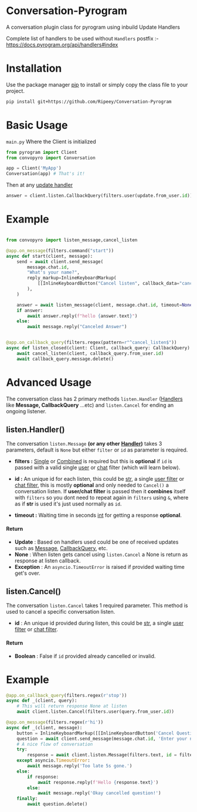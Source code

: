 # Conversation-Pyrogram
A conversation plugin class for pyrogram using inbuild Update Handlers

Complete list of handlers to be used without `Handlers` postfix :-
	https://docs.pyrogram.org/api/handlers#index

# Installation

Use the package manager [pip](https://pip.pypa.io/en/stable/) to install or simply copy the class file to your project.

```bash
pip install git+https://github.com/Ripeey/Conversation-Pyrogram
```

# Basic Usage
`main.py` Where the Client is initialized
```Python
from pyrogram import Client
from convopyro import Conversation

app = Client('MyApp')
Conversation(app) # That's it!
```
Then at any [update handler](https://docs.pyrogram.org/start/updates#using-decorators)
```Python
answer = client.listen.CallbackQuery(filters.user(update.from_user.id))
```

# Example
```Python

from convopyro import listen_message,cancel_listen

@app.on_message(filters.command("start"))
async def start(client, message):
    send = await client.send_message(
        message.chat.id,
        "What's your name?",
        reply_markup=InlineKeyboardMarkup(
            [[InlineKeyboardButton("Cancel listen", callback_data="cancel_listen")]]
        ),
    )

    answer = await listen_message(client, message.chat.id, timeout=None)
    if answer:
        await answer.reply(f"hello {answer.text}")
    else:
        await message.reply("Canceled Answer")


@app.on_callback_query(filters.regex(pattern=r"^cancel_listen$"))
async def listen_closed(client: Client, callback_query: CallbackQuery):
    await cancel_listen(client, callback_query.from_user.id)
    await callback_query.message.delete()

```

# Advanced Usage
The conversation class has 2 primary methods `listen.Handler` ([Handlers](https://docs.pyrogram.org/api/handlers#index) like **Message, CallbackQuery** ...etc) and `listen.Cancel` for ending an ongoing listener.

## listen.Handler()
The conversation `listen.Message` **(or any other [Handler](https://docs.pyrogram.org/api/handlers#index))** takes 3 parameters, default is `None` but either `filter` or `id` as parameter is required.

- **filters :** [Single](https://docs.pyrogram.org/topics/use-filters#single-filters) or [Combined](https://docs.pyrogram.org/topics/use-filters#combining-filters) is required but this is **optional** if `id` is passed with a valid single [user](https://docs.pyrogram.org/api/filters#pyrogram.filters.user) or [chat](https://docs.pyrogram.org/api/filters#pyrogram.filters.chat) filter (which will learn below).
- **id :** An unique id for each listen, this could be [str](https://docs.python.org/3/library/stdtypes.html#text-sequence-type-str), a single [user filter](https://docs.pyrogram.org/api/filters#pyrogram.filters.user) or [chat filter](https://docs.pyrogram.org/api/filters#pyrogram.filters.chat), this is mostly **optional** and only needed to `Cancel()` a conversation listen. 
If **user/chat filter** is passed then it **combines** itself with `filters` so you dont need to repeat again in `filters` using `&`, where as if **str** is used it's just used normally as `id`.

- **timeout :** Waiting time in seconds [int](https://docs.python.org/3/library/functions.html#int) for getting a response **optional**.

#### Return
- **Update** :  Based on handlers used could be one of received updates such as [Message](https://docs.pyrogram.org/api/types/Message), [CallbackQuery](https://docs.pyrogram.org/api/types/CallbackQuery), etc.
- **None** : When listen gets cancel using `listen.Cancel` a None is return as response at listen callback.
- **Exception** : An `asyncio.TimeoutError` is raised if provided waiting time get's over.

## listen.Cancel()
The conversation `listen.Cancel` takes 1 required parameter. This method is used to cancel a specific conversation listen.

- **id** : An unique id provided during listen, this could be [str](https://docs.python.org/3/library/stdtypes.html#text-sequence-type-str), a single [user filter](https://docs.pyrogram.org/api/filters#pyrogram.filters.user) or [chat filter](https://docs.pyrogram.org/api/filters#pyrogram.filters.chat).

#### Return
- **Boolean** :  False if `id` provided already cancelled or invalid.

# Example
```Python
@app.on_callback_query(filters.regex(r'stop'))
async def _(client, query):
	# This will return response None at listen
	await client.listen.Cancel(filters.user(query.from_user.id))

@app.on_message(filters.regex(r'hi'))
async def _(client, message):
	button = InlineKeyboardMarkup([[InlineKeyboardButton('Cancel Question', callback_data = 'stop')]])
	question = await client.send_message(message.chat.id, 'Enter your name in 5s.', reply_markup = button)
	# A nice flow of conversation
	try:
		response = await client.listen.Message(filters.text, id = filters.user(message.from_user.id), timeout = 5)
	except asyncio.TimeoutError:
		await message.reply('Too late 5s gone.')
	else:
		if response:
			await response.reply(f'Hello {response.text}')
		else:
			await message.reply('Okay cancelled question!')
	finally:
		await question.delete()
```
